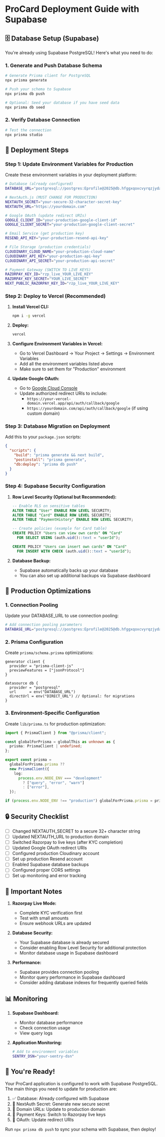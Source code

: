 # ProCard Deployment Guide with Supabase

## 🗄️ Database Setup (Supabase)

You're already using Supabase PostgreSQL! Here's what you need to do:

### 1. Generate and Push Database Schema

```bash
# Generate Prisma client for PostgreSQL
npx prisma generate

# Push your schema to Supabase
npx prisma db push

# Optional: Seed your database if you have seed data
npx prisma db seed
```

### 2. Verify Database Connection

```bash
# Test the connection
npx prisma studio
```

## 🚀 Deployment Steps

### Step 1: Update Environment Variables for Production

Create these environment variables in your deployment platform:

```bash
# Database (already configured)
DATABASE_URL="postgresql://postgres:Eprofile@2025@db.hfggxqoxcvyrqzjydatl.supabase.co:5432/postgres"

# NextAuth.js (MUST CHANGE FOR PRODUCTION)
NEXTAUTH_SECRET="your-secure-32-character-secret-key"
NEXTAUTH_URL="https://yourdomain.com"

# Google OAuth (update redirect URIs)
GOOGLE_CLIENT_ID="your-production-google-client-id"
GOOGLE_CLIENT_SECRET="your-production-google-client-secret"

# Email Service (get production key)
RESEND_API_KEY="your-production-resend-api-key"

# File Storage (production credentials)
CLOUDINARY_CLOUD_NAME="your-production-cloud-name"
CLOUDINARY_API_KEY="your-production-api-key"
CLOUDINARY_API_SECRET="your-production-api-secret"

# Payment Gateway (SWITCH TO LIVE KEYS)
RAZORPAY_KEY_ID="rzp_live_YOUR_LIVE_KEY"
RAZORPAY_KEY_SECRET="YOUR_LIVE_SECRET"
NEXT_PUBLIC_RAZORPAY_KEY_ID="rzp_live_YOUR_LIVE_KEY"
```

### Step 2: Deploy to Vercel (Recommended)

1. **Install Vercel CLI:**

   ```bash
   npm i -g vercel
   ```

2. **Deploy:**

   ```bash
   vercel
   ```

3. **Configure Environment Variables in Vercel:**

   - Go to Vercel Dashboard → Your Project → Settings → Environment Variables
   - Add all the environment variables listed above
   - Make sure to set them for "Production" environment

4. **Update Google OAuth:**
   - Go to [Google Cloud Console](https://console.cloud.google.com/)
   - Update authorized redirect URIs to include:
     - `https://your-vercel-domain.vercel.app/api/auth/callback/google`
     - `https://yourdomain.com/api/auth/callback/google` (if using custom domain)

### Step 3: Database Migration on Deployment

Add this to your `package.json` scripts:

```json
{
  "scripts": {
    "build": "prisma generate && next build",
    "postinstall": "prisma generate",
    "db:deploy": "prisma db push"
  }
}
```

### Step 4: Supabase Security Configuration

1. **Row Level Security (Optional but Recommended):**

   ```sql
   -- Enable RLS on sensitive tables
   ALTER TABLE "User" ENABLE ROW LEVEL SECURITY;
   ALTER TABLE "Card" ENABLE ROW LEVEL SECURITY;
   ALTER TABLE "PaymentHistory" ENABLE ROW LEVEL SECURITY;

   -- Create policies (example for Card table)
   CREATE POLICY "Users can view own cards" ON "Card"
     FOR SELECT USING (auth.uid()::text = "userId");

   CREATE POLICY "Users can insert own cards" ON "Card"
     FOR INSERT WITH CHECK (auth.uid()::text = "userId");
   ```

2. **Database Backup:**
   - Supabase automatically backs up your database
   - You can also set up additional backups via Supabase dashboard

## 🔧 Production Optimizations

### 1. Connection Pooling

Update your DATABASE_URL to use connection pooling:

```bash
# Add connection pooling parameters
DATABASE_URL="postgresql://postgres:Eprofile@2025@db.hfggxqoxcvyrqzjydatl.supabase.co:5432/postgres?pgbouncer=true&connection_limit=1"
```

### 2. Prisma Configuration

Create `prisma/schema.prisma` optimizations:

```prisma
generator client {
  provider = "prisma-client-js"
  previewFeatures = ["jsonProtocol"]
}

datasource db {
  provider = "postgresql"
  url      = env("DATABASE_URL")
  directUrl = env("DIRECT_URL") // Optional: for migrations
}
```

### 3. Environment-Specific Configuration

Create `lib/prisma.ts` for production optimization:

```typescript
import { PrismaClient } from "@prisma/client";

const globalForPrisma = globalThis as unknown as {
  prisma: PrismaClient | undefined;
};

export const prisma =
  globalForPrisma.prisma ??
  new PrismaClient({
    log:
      process.env.NODE_ENV === "development"
        ? ["query", "error", "warn"]
        : ["error"],
  });

if (process.env.NODE_ENV !== "production") globalForPrisma.prisma = prisma;
```

## 🔒 Security Checklist

- [ ] Changed NEXTAUTH_SECRET to a secure 32+ character string
- [ ] Updated NEXTAUTH_URL to production domain
- [ ] Switched Razorpay to live keys (after KYC completion)
- [ ] Updated Google OAuth redirect URIs
- [ ] Configured production Cloudinary account
- [ ] Set up production Resend account
- [ ] Enabled Supabase database backups
- [ ] Configured proper CORS settings
- [ ] Set up monitoring and error tracking

## 🚨 Important Notes

1. **Razorpay Live Mode:**

   - Complete KYC verification first
   - Test with small amounts
   - Ensure webhook URLs are updated

2. **Database Security:**

   - Your Supabase database is already secured
   - Consider enabling Row Level Security for additional protection
   - Monitor database usage in Supabase dashboard

3. **Performance:**
   - Supabase provides connection pooling
   - Monitor query performance in Supabase dashboard
   - Consider adding database indexes for frequently queried fields

## 📊 Monitoring

1. **Supabase Dashboard:**

   - Monitor database performance
   - Check connection usage
   - View query logs

2. **Application Monitoring:**
   ```bash
   # Add to environment variables
   SENTRY_DSN="your-sentry-dsn"
   ```

## 🎉 You're Ready!

Your ProCard application is configured to work with Supabase PostgreSQL. The main things you need to update for production are:

1. ✅ Database: Already configured with Supabase
2. 🔄 NextAuth Secret: Generate new secure secret
3. 🔄 Domain URLs: Update to production domain
4. 🔄 Payment Keys: Switch to Razorpay live keys
5. 🔄 OAuth: Update redirect URIs

Run `npx prisma db push` to sync your schema with Supabase, then deploy!
